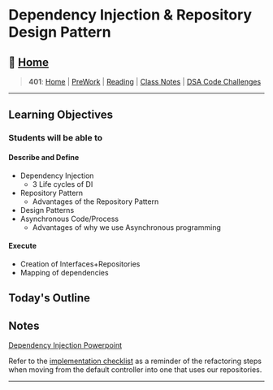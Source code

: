 # Dependency Injection & Repository Design Pattern

## 🏡 [**Home**](https://mistidinzy.github.io/ReadingNotes/)

> **401**: [Home](https://mistidinzy.github.io/ReadingNotes/401home.html)
|
[PreWork](https://mistidinzy.github.io/ReadingNotes/401/preworkRM.html)
|
[Reading](https://mistidinzy.github.io/ReadingNotes/401/ReadingRM.html)
|
[Class Notes](https://mistidinzy.github.io/ReadingNotes/401/ClassRM.html)
|
[DSA Code Challenges](https://mistidinzy.github.io/data-structures-and-algorithms/)

_____

## Learning Objectives

### Students will be able to

#### Describe and Define

- Dependency Injection
  - 3 Life cycles of DI
- Repository Pattern
  - Advantages of the Repository Pattern
- Design Patterns
- Asynchronous Code/Process
  - Advantages of why we use Asynchronous programming

#### Execute

- Creation of Interfaces+Repositories
- Mapping of dependencies

## Today's Outline

<!-- To Be Completed By Instructor -->

## Notes

[Dependency Injection Powerpoint](./resources/dependency-injection.pdf)

Refer to the [implementation checklist](./resources/di-repository-workshop.md) as a reminder of the refactoring steps when moving from the default controller into one that uses our repositories.

_____
